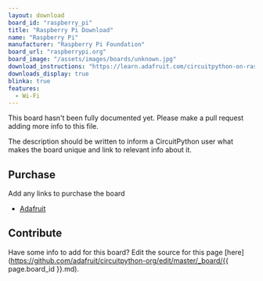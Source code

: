 ```yaml
---
layout: download
board_id: "raspberry_pi"
title: "Raspberry Pi Download"
name: "Raspberry Pi"
manufacturer: "Raspberry Pi Foundation"
board_url: "raspberrypi.org"
board_image: "/assets/images/boards/unknown.jpg"
download_instructions: "https://learn.adafruit.com/circuitpython-on-raspberrypi-linux/installing-circuitpython-on-raspberry-pi"
downloads_display: true
blinka: true
features:
  - Wi-Fi
---
```


This board hasn't been fully documented yet. Please make a pull request adding more info to this file.

The description should be written to inform a CircuitPython user what makes the board unique and link to relevant info about it.

## Purchase
Add any links to purchase the board
* [Adafruit](https://www.adafruit.com/product/3857)

## Contribute

Have some info to add for this board? Edit the source for this page [here](https://github.com/adafruit/circuitpython-org/edit/master/_board/{{ page.board_id }}.md).
